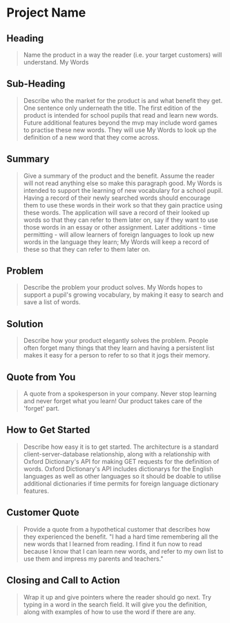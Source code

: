 # Project Name #

<!-- 
> This material was originally posted [here](http://www.quora.com/What-is-Amazons-approach-to-product-development-and-product-management). It is reproduced here for posterities sake.

There is an approach called "working backwards" that is widely used at Amazon. They work backwards from the customer, rather than starting with an idea for a product and trying to bolt customers onto it. While working backwards can be applied to any specific product decision, using this approach is especially important when developing new products or features.

For new initiatives a product manager typically starts by writing an internal press release announcing the finished product. The target audience for the press release is the new/updated product's customers, which can be retail customers or internal users of a tool or technology. Internal press releases are centered around the customer problem, how current solutions (internal or external) fail, and how the new product will blow away existing solutions.

If the benefits listed don't sound very interesting or exciting to customers, then perhaps they're not (and shouldn't be built). Instead, the product manager should keep iterating on the press release until they've come up with benefits that actually sound like benefits. Iterating on a press release is a lot less expensive than iterating on the product itself (and quicker!).

If the press release is more than a page and a half, it is probably too long. Keep it simple. 3-4 sentences for most paragraphs. Cut out the fat. Don't make it into a spec. You can accompany the press release with a FAQ that answers all of the other business or execution questions so the press release can stay focused on what the customer gets. My rule of thumb is that if the press release is hard to write, then the product is probably going to suck. Keep working at it until the outline for each paragraph flows. 

Oh, and I also like to write press-releases in what I call "Oprah-speak" for mainstream consumer products. Imagine you're sitting on Oprah's couch and have just explained the product to her, and then you listen as she explains it to her audience. That's "Oprah-speak", not "Geek-speak".

Once the project moves into development, the press release can be used as a touchstone; a guiding light. The product team can ask themselves, "Are we building what is in the press release?" If they find they're spending time building things that aren't in the press release (overbuilding), they need to ask themselves why. This keeps product development focused on achieving the customer benefits and not building extraneous stuff that takes longer to build, takes resources to maintain, and doesn't provide real customer benefit (at least not enough to warrant inclusion in the press release).
 -->
 
## Heading ##
  > Name the product in a way the reader (i.e. your target customers) will understand.
  My Words

## Sub-Heading ##
  > Describe who the market for the product is and what benefit they get. One sentence only underneath the title.
  The first edition of the product is intended for school pupils that read and learn new words.
  Future additional features beyond the mvp may include word games to practise these new words.
  They will use My Words to look up the definition of a new word that they come across.
  

## Summary ##
  > Give a summary of the product and the benefit. Assume the reader will not read anything else so make this paragraph good.
  My Words is intended to support the learning of new vocabulary for a school pupil.
  Having a record of their newly searched words should encourage them to use these words in their work so that they gain practice using these words.
  The application will save a record of their looked up words so that they can refer to them later on, say if they want to use those words in an essay or other assignment.
  Later additions - time permitting - will allow learners of foreign languages to look up new words in the language they learn; My Words will keep a record of these so that they can refer to them later on.

## Problem ##
  > Describe the problem your product solves.
  My Words hopes to support a pupil's growing vocabulary, by making it easy to search and save a list of words.
  


## Solution ##
  > Describe how your product elegantly solves the problem.
  People often forget many things that they learn and having a persistent list makes it easy for a person to refer to so that it jogs their memory.


## Quote from You ##
  > A quote from a spokesperson in your company.
  Never stop learning and never forget what you learn! Our product takes care of the 'forget' part.

## How to Get Started ##
  > Describe how easy it is to get started.
  The architecture is a standard client-server-database relationship, along with a relationship with Oxford Dictionary's API for making GET requests for the definition of words.
  Oxford Dictionary's API includes dictionarys for the English languages as well as other languages so it should be doable to utilise additional dictionaries if time permits for foreign language dictionary features.

## Customer Quote ##
  > Provide a quote from a hypothetical customer that describes how they experienced the benefit.
  "I had a hard time remembering all the new words that I learned from reading. I find it fun now to read because I know that I can learn new words, and refer to my own list to use them and impress my parents and teachers."

## Closing and Call to Action ##
  > Wrap it up and give pointers where the reader should go next.
  Try typing in a word in the search field. It will give you the definition, along with examples of how to use the word if there are any.